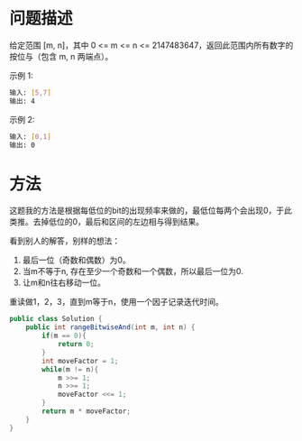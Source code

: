 # 问题描述

给定范围 [m, n]，其中 0 <= m <= n <= 2147483647，返回此范围内所有数字的按位与（包含 m, n 两端点）。

示例 1:
 
```bash
输入: [5,7]
输出: 4
```

示例 2:

```bash
输入: [0,1]
输出: 0
```

# 方法

这题我的方法是根据每低位的bit的出现频率来做的，最低位每两个会出现0，于此类推。去掉低位的0，最后和区间的左边相与得到结果。

看到别人的解答，别样的想法：
1. 最后一位（奇数和偶数）为0。
2. 当m不等于n, 存在至少一个奇数和一个偶数，所以最后一位为0.
3. 让m和n往右移动一位。

重读做1，2，3，直到m等于n，使用一个因子记录迭代时间。

```java
public class Solution {
    public int rangeBitwiseAnd(int m, int n) {
        if(m == 0){
            return 0;
        }
        int moveFactor = 1;
        while(m != n){
            m >>= 1;
            n >>= 1;
            moveFactor <<= 1;
        }
        return m * moveFactor;
    }
}
```